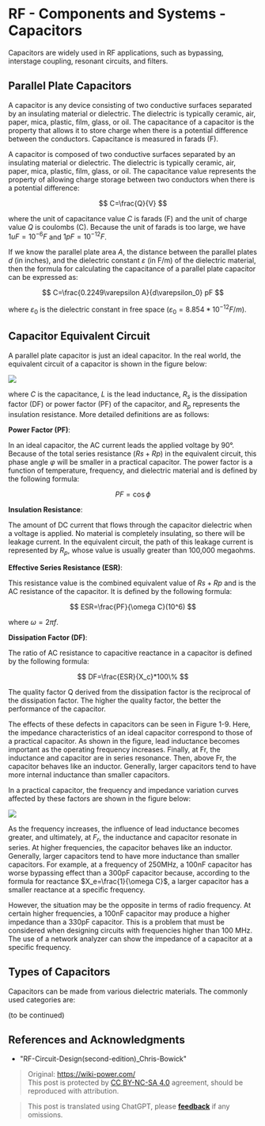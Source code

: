 # RF - Components and Systems - Capacitors

Capacitors are widely used in RF applications, such as bypassing, interstage coupling, resonant circuits, and filters.

## Parallel Plate Capacitors

A capacitor is any device consisting of two conductive surfaces separated by an insulating material or dielectric. The dielectric is typically ceramic, air, paper, mica, plastic, film, glass, or oil. The capacitance of a capacitor is the property that allows it to store charge when there is a potential difference between the conductors. Capacitance is measured in farads (F).

A capacitor is composed of two conductive surfaces separated by an insulating material or dielectric. The dielectric is typically ceramic, air, paper, mica, plastic, film, glass, or oil. The capacitance value represents the property of allowing charge storage between two conductors when there is a potential difference:

$$
C=\frac{Q}{V}
$$

where the unit of capacitance value $C$ is farads (F) and the unit of charge value $Q$ is coulombs (C). Because the unit of farads is too large, we have $1uF=10^{-6}F$ and $1pF=10^{-12}F$.

If we know the parallel plate area $A$, the distance between the parallel plates $d$ (in inches), and the dielectric constant $\varepsilon$ (in F/m) of the dielectric material, then the formula for calculating the capacitance of a parallel plate capacitor can be expressed as:

$$
C=\frac{0.2249\varepsilon A}{d\varepsilon_0} pF
$$

where $\varepsilon_0$ is the dielectric constant in free space ($\varepsilon_0=8.854*10^{-12}F/m$).

## Capacitor Equivalent Circuit

A parallel plate capacitor is just an ideal capacitor. In the real world, the equivalent circuit of a capacitor is shown in the figure below:

![](https://wiki-media-1253965369.cos.ap-guangzhou.myqcloud.com/img/20220411143753.png)

where $C$ is the capacitance, $L$ is the lead inductance, $R_s$ is the dissipation factor (DF) or power factor (PF) of the capacitor, and $R_p$ represents the insulation resistance. More detailed definitions are as follows:

**Power Factor (PF)**:

In an ideal capacitor, the AC current leads the applied voltage by 90°. Because of the total series resistance ($Rs + Rp$) in the equivalent circuit, this phase angle $φ$ will be smaller in a practical capacitor. The power factor is a function of temperature, frequency, and dielectric material and is defined by the following formula:

$$
PF=\cos \phi
$$

**Insulation Resistance**:

The amount of DC current that flows through the capacitor dielectric when a voltage is applied. No material is completely insulating, so there will be leakage current. In the equivalent circuit, the path of this leakage current is represented by $R_p$, whose value is usually greater than 100,000 megaohms.

**Effective Series Resistance (ESR)**:

This resistance value is the combined equivalent value of $Rs + Rp$ and is the AC resistance of the capacitor. It is defined by the following formula:

$$
ESR=\frac{PF}{\omega C}(10^6)
$$

where $\omega=2 \pi f$.

**Dissipation Factor (DF)**:

The ratio of AC resistance to capacitive reactance in a capacitor is defined by the following formula:

$$
DF=\frac{ESR}{X_c}*100\%
$$

The quality factor Q derived from the dissipation factor is the reciprocal of the dissipation factor. The higher the quality factor, the better the performance of the capacitor.

The effects of these defects in capacitors can be seen in Figure 1-9. Here, the impedance characteristics of an ideal capacitor correspond to those of a practical capacitor. As shown in the figure, lead inductance becomes important as the operating frequency increases. Finally, at Fr, the inductance and capacitor are in series resonance. Then, above Fr, the capacitor behaves like an inductor. Generally, larger capacitors tend to have more internal inductance than smaller capacitors.

In a practical capacitor, the frequency and impedance variation curves affected by these factors are shown in the figure below:

![](https://wiki-media-1253965369.cos.ap-guangzhou.myqcloud.com/img/20220411152818.png)

As the frequency increases, the influence of lead inductance becomes greater, and ultimately, at $F_r$, the inductance and capacitor resonate in series. At higher frequencies, the capacitor behaves like an inductor. Generally, larger capacitors tend to have more inductance than smaller capacitors. For example, at a frequency of 250MHz, a 100nF capacitor has worse bypassing effect than a 300pF capacitor because, according to the formula for reactance $X_e=\frac{1}{\omega C}$, a larger capacitor has a smaller reactance at a specific frequency.

However, the situation may be the opposite in terms of radio frequency. At certain higher frequencies, a 100nF capacitor may produce a higher impedance than a 330pF capacitor. This is a problem that must be considered when designing circuits with frequencies higher than 100 MHz. The use of a network analyzer can show the impedance of a capacitor at a specific frequency.

## Types of Capacitors

Capacitors can be made from various dielectric materials. The commonly used categories are:

(to be continued)

## References and Acknowledgments

- "RF-Circuit-Design(second-edition)_Chris-Bowick"

> Original: <https://wiki-power.com/>  
> This post is protected by [CC BY-NC-SA 4.0](https://creativecommons.org/licenses/by/4.0/deed.en) agreement, should be reproduced with attribution.

> This post is translated using ChatGPT, please [**feedback**](https://github.com/linyuxuanlin/Wiki_MkDocs/issues/new) if any omissions.